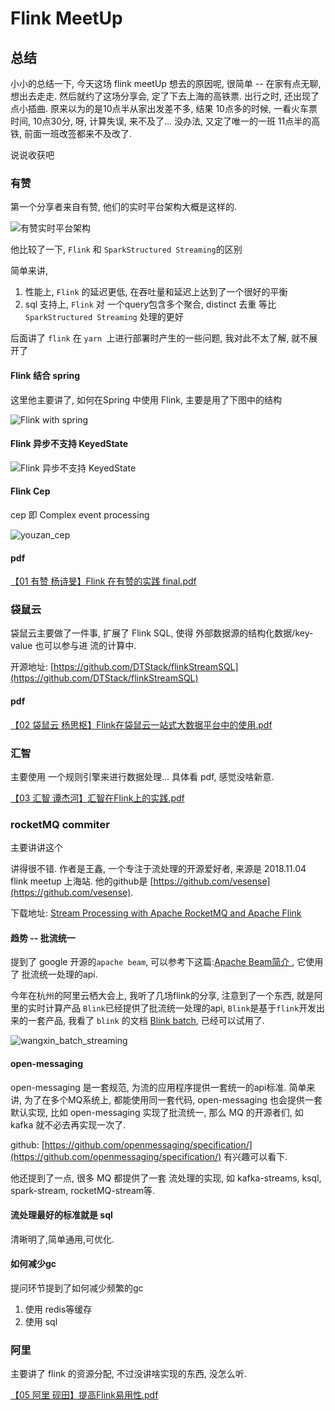 # Flink MeetUp

## 总结

小小的总结一下, 今天这场 flink meetUp 想去的原因呢, 很简单 -- 在家有点无聊, 想出去走走. 然后就约了这场分享会, 定了下去上海的高铁票. 出行之时, 还出现了点小插曲. 原来以为的是10点半从家出发差不多, 结果 10点多的时候, 一看火车票时间, 10点30分, 呀, 计算失误, 来不及了... 没办法, 又定了唯一的一班 11点半的高铁, 前面一班改签都来不及改了. 

说说收获吧

### 有赞

第一个分享者来自有赞, 他们的实时平台架构大概是这样的.

![有赞实时平台架构](https://open-chen.oss-cn-hangzhou.aliyuncs.com/open/flink/youzan_yarn.png)

他比较了一下, `Flink` 和 `SparkStructured Streaming`的区别

简单来讲,

1. 性能上, `Flink` 的延迟更低, 在吞吐量和延迟上达到了一个很好的平衡
2. sql 支持上, `Flink` 对 一个query包含多个聚合, distinct 去重 等比 `SparkStructured Streaming` 处理的更好

后面讲了 `flink` 在 `yarn `上进行部署时产生的一些问题, 我对此不太了解, 就不展开了

#### Flink 结合 spring 

这里他主要讲了, 如何在Spring 中使用 Flink, 主要是用了下图中的结构

![Flink with spring](https://open-chen.oss-cn-hangzhou.aliyuncs.com/open/flink/youzan_spring_flink.png)

#### Flink 异步不支持 KeyedState

![Flink 异步不支持 KeyedState](https://open-chen.oss-cn-hangzhou.aliyuncs.com/open/flink/youzan_async_keyedState.png)

#### Flink Cep

cep 即 Complex event processing

![youzan_cep](https://open-chen.oss-cn-hangzhou.aliyuncs.com/open/flink/youzan_cep.png)

#### pdf

[【01 有赞 杨诗旻】Flink 在有赞的实践 final.pdf](https://open-chen.oss-cn-hangzhou.aliyuncs.com/open/flink/%E3%80%9001%20%E6%9C%89%E8%B5%9E%20%E6%9D%A8%E8%AF%97%E6%97%BB%E3%80%91Flink%20%E5%9C%A8%E6%9C%89%E8%B5%9E%E7%9A%84%E5%AE%9E%E8%B7%B5%20final.pdf)

### 袋鼠云

袋鼠云主要做了一件事, 扩展了 Flink SQL, 使得 外部数据源的结构化数据/key-value 也可以参与进 流的计算中.

开源地址: [https://github.com/DTStack/flinkStreamSQL](https://github.com/DTStack/flinkStreamSQL)

#### pdf

[【02 袋鼠云 杨思枢】Flink在袋鼠云一站式大数据平台中的使用.pdf](https://open-chen.oss-cn-hangzhou.aliyuncs.com/open/flink/%E3%80%9002%20%E8%A2%8B%E9%BC%A0%E4%BA%91%20%E6%9D%A8%E6%80%9D%E6%9E%A2%E3%80%91Flink%E5%9C%A8%E8%A2%8B%E9%BC%A0%E4%BA%91%E4%B8%80%E7%AB%99%E5%BC%8F%E5%A4%A7%E6%95%B0%E6%8D%AE%E5%B9%B3%E5%8F%B0%E4%B8%AD%E7%9A%84%E4%BD%BF%E7%94%A8.pdf)

### 汇智

主要使用 一个规则引擎来进行数据处理... 具体看 pdf, 感觉没啥新意.

[【03 汇智 谭杰河】汇智在Flink上的实践.pdf](https://open-chen.oss-cn-hangzhou.aliyuncs.com/open/flink/%E3%80%9003%20%E6%B1%87%E6%99%BA%20%E8%B0%AD%E6%9D%B0%E6%B2%B3%E3%80%91%E6%B1%87%E6%99%BA%E5%9C%A8Flink%E4%B8%8A%E7%9A%84%E5%AE%9E%E8%B7%B5.pdf)

### rocketMQ commiter

主要讲讲这个

讲得很不错. 作者是王鑫, 一个专注于流处理的开源爱好者, 来源是 2018.11.04 flink meetup 上海站. 他的github是 [https://github.com/vesense](https://github.com/vesense).

下载地址: [Stream Processing with Apache RocketMQ and Apache Flink](https://open-chen.oss-cn-hangzhou.aliyuncs.com/open/flink/%E3%80%9004%20RocketMQ%20%E7%8E%8B%E9%91%AB%E3%80%91Stream%20Processing%20with%20Apache%20RocketMQ%20and%20Apache%20Flink.pdf)

#### 趋势 -- 批流统一

提到了 google 开源的`apache beam`, 可以参考下这篇:[Apache Beam简介
](https://blog.csdn.net/ffjl1985/article/details/78046971), 它使用了 批流统一处理的api.

今年在杭州的阿里云栖大会上, 我听了几场flink的分享, 注意到了一个东西, 就是阿里的实时计算产品 `Blink`已经提供了批流统一处理的api, `Blink`是基于`flink`开发出来的一套产品, 我看了 `blink` 的文档 [Blink batch](https://help.aliyun.com/knowledge_detail/88090.html?spm=a2c4g.11186623.6.580.1b4f4eb0N9KqiT), 已经可以试用了.

![wangxin_batch_streaming](https://open-chen.oss-cn-hangzhou.aliyuncs.com/open/flink/wangxin_batch_streaming.png)

#### open-messaging

open-messaging 是一套规范, 为流的应用程序提供一套统一的api标准. 简单来讲, 为了在多个MQ系统上, 都能使用同一套代码, open-messaging 也会提供一套默认实现, 比如 open-messaging 实现了批流统一, 那么 MQ 的开源者们, 如 kafka 就不必去再实现一次了. 

github: [https://github.com/openmessaging/specification/](https://github.com/openmessaging/specification/) 有兴趣可以看下.

他还提到了一点, 很多 MQ 都提供了一套 流处理的实现, 如 kafka-streams, ksql, spark-stream, rocketMQ-stream等.

#### 流处理最好的标准就是 sql

清晰明了,简单通用,可优化.

#### 如何减少gc

提问环节提到了如何减少频繁的gc

1. 使用 redis等缓存
2. 使用 sql 

### 阿里

主要讲了 flink 的资源分配, 不过没讲啥实现的东西, 没怎么听.

[【05 阿里 砚田】提高Flink易用性.pdf](https://open-chen.oss-cn-hangzhou.aliyuncs.com/open/flink/%E3%80%9005%20%E9%98%BF%E9%87%8C%20%E7%A0%9A%E7%94%B0%E3%80%91%E6%8F%90%E9%AB%98Flink%E6%98%93%E7%94%A8%E6%80%A7.pdf)


